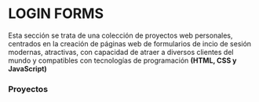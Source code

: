 # LOGIN FORMS

Esta sección se trata de una colección de proyectos web personales, centrados en la creación de páginas web de formularios de incio de sesión modernas, atractivas, con capacidad de atraer a diversos clientes del mundo y
compatibles con tecnologías de programación **(HTML, CSS y JavaScript)**

### Proyectos
